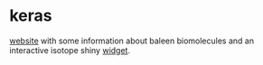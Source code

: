 # keras

[website](https://williamcioffi.github.io/keras) with some information about baleen biomolecules and an interactive isotope shiny [widget](https://github.com/williamcioffi/kerasvisualizer).


